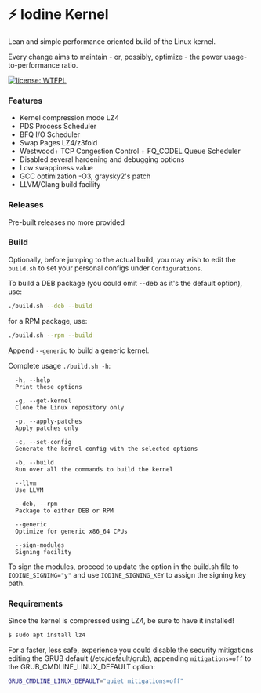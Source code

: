 # :zap: Iodine Kernel

Lean and simple performance oriented build of the Linux kernel.

Every change aims to maintain - or, possibly, optimize - the power usage-to-performance ratio.

[![license: WTFPL](https://img.shields.io/badge/license-WTFPL-brightgreen.svg)](http://www.wtfpl.net/about/)


### Features

- Kernel compression mode LZ4
- PDS Process Scheduler
- BFQ I/O Scheduler
- Swap Pages LZ4/z3fold
- Westwood+ TCP Congestion Control + FQ_CODEL Queue Scheduler
- Disabled several hardening and debugging options
- Low swappiness value
- GCC optimization -O3, graysky2's patch
- LLVM/Clang build facility


### Releases

Pre-built releases no more provided


### Build

Optionally, before jumping to the actual build, you may wish to edit the `build.sh` to set your personal configs under `Configurations`.

To build a DEB package (you could omit --deb as it's the default option), use:
```sh
./build.sh --deb --build
```

for a RPM package, use:
```sh
./build.sh --rpm --build
```

Append `--generic` to build a generic kernel.

Complete usage `./build.sh -h`:
```
  -h, --help
  Print these options

  -g, --get-kernel
  Clone the Linux repository only

  -p, --apply-patches
  Apply patches only

  -c, --set-config
  Generate the kernel config with the selected options

  -b, --build
  Run over all the commands to build the kernel

  --llvm
  Use LLVM

  --deb, --rpm
  Package to either DEB or RPM

  --generic
  Optimize for generic x86_64 CPUs

  --sign-modules
  Signing facility
```

To sign the modules, proceed to update the option in the build.sh file to `IODINE_SIGNING="y"` and use `IODINE_SIGNING_KEY` to assign the signing key path.

### Requirements

Since the kernel is compressed using LZ4, be sure to have it installed!
```sh
$ sudo apt install lz4
```

For a faster, less safe, experience you could disable the security mitigations editing the GRUB default (/etc/default/grub), appending `mitigations=off` to the GRUB_CMDLINE_LINUX_DEFAULT option:
```sh
GRUB_CMDLINE_LINUX_DEFAULT="quiet mitigations=off"
```

